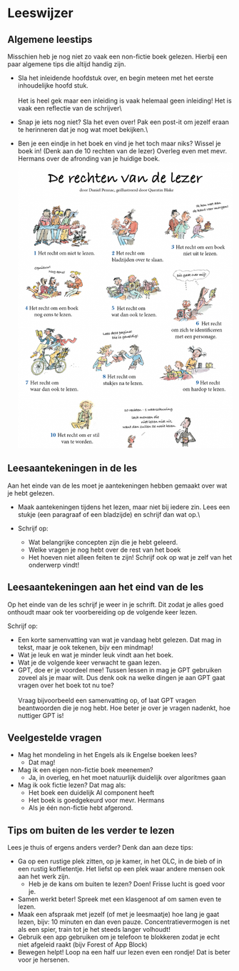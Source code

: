 # Leeswijzer

## Algemene leestips

Misschien heb je nog niet zo vaak een non-fictie boek gelezen. Hierbij een paar algemene tips die altijd handig zijn.

* Sla het inleidende hoofdstuk over, en begin meteen met het eerste inhoudelijke hoofd stuk. \
  \
  Het is heel gek maar een inleiding is vaak helemaal geen inleiding! Het is vaak een reflectie van de schrijver\

* Snap je iets nog niet? Sla het even over! Pak een post-it om jezelf eraan te herinneren dat je nog wat moet bekijken.\

* Ben je een eindje in het boek en vind je het toch maar niks? Wissel je boek in! (Denk aan de 10 rechten van de lezer) Overleg even met mevr. Hermans over de afronding van je huidige boek.\
  ![](<../.gitbook/assets/image (18).png>)

## Leesaantekeningen in de les&#x20;

Aan het einde van de les moet je aantekeningen hebben gemaakt over wat je hebt gelezen.&#x20;

* Maak aantekeningen tijdens het lezen, maar niet bij iedere zin. Lees een stukje (een paragraaf of een bladzijde) en schrijf dan wat op.\

* Schrijf op:&#x20;
  * Wat belangrijke concepten zijn die je hebt geleerd.
  * Welke vragen je nog hebt over de rest van het boek
  * Het hoeven niet alleen feiten te zijn! Schrijf ook op wat je zelf van het onderwerp vindt!

## Leesaantekeningen aan het eind van de les&#x20;

Op het einde van de les schrijf je weer in je schrift. Dit zodat je alles goed onthoudt maar ook ter voorbereiding op de volgende keer lezen.

Schrijf op:

* Een korte samenvatting van wat je vandaag hebt gelezen. Dat mag in tekst, maar je ook tekenen, bijv een mindmap!&#x20;
* Wat je leuk en wat je minder leuk vindt aan het boek.
* Wat je de volgende keer verwacht te gaan lezen.
* GPT, doe er je voordeel mee! Tussen lessen in mag je GPT gebruiken zoveel als je maar wilt. Dus denk ook na welke dingen je aan GPT gaat vragen over het boek tot nu toe? \
  \
  Vraag bijvoorbeeld een samenvatting op, of laat GPT vragen beantwoorden die je nog hebt. Hoe beter je over je vragen nadenkt, hoe nuttiger GPT is!

## Veelgestelde vragen

* Mag het mondeling in het Engels als ik Engelse boeken lees?
  * Dat mag!
* Mag ik een eigen non-fictie boek meenemen?
  * Ja, in overleg, en het moet natuurlijk duidelijk over algoritmes gaan
* Mag ik ook fictie lezen? Dat mag als:
  * Het boek een duidelijk AI component heeft
  * Het boek is goedgekeurd voor mevr. Hermans
  * Als je één non-fictie hebt afgerond.

## Tips om buiten de les verder te lezen&#x20;

Lees je thuis of ergens anders verder? Denk dan aan deze tips:

* Ga op een rustige plek zitten, op je kamer, in het OLC, in de bieb of in een rustig koffietentje. Het liefst op een plek waar andere mensen ook aan het werk zijn.&#x20;
  * Heb je de kans om buiten te lezen? Doen! Frisse lucht is goed voor je.
* Samen werkt beter! Spreek met een klasgenoot af om samen even te lezen.
* Maak een afspraak met jezelf (of met je leesmaatje) hoe lang je gaat lezen, bijv: 10 minuten en dan even pauze. Concentratievermogen is net als een spier, train tot je het steeds langer volhoudt!
* Gebruik een app gebruiken om je telefoon te blokkeren zodat je echt niet afgeleid raakt (bijv Forest of App Block)
* Bewegen helpt! Loop na een half uur lezen even een rondje! Dat is beter voor je hersenen.

